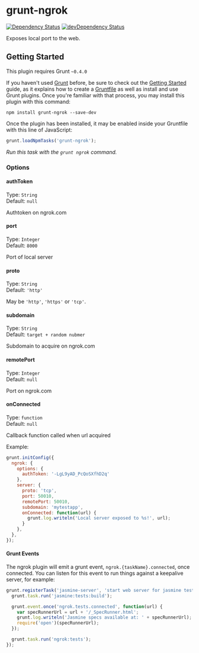 # grunt-ngrok
[![Dependency Status](https://david-dm.org/bazilio91/grunt-ngrok.svg)](https://david-dm.org/bazilio91/grunt-ngrok)
[![devDependency Status](https://david-dm.org/bazilio91/grunt-ngrok/dev-status.svg)](https://david-dm.org/bazilio91/grunt-ngrok#info=devDependencies)

Exposes local port to the web.

## Getting Started
This plugin requires Grunt `~0.4.0`

If you haven't used [Grunt](http://gruntjs.com/) before, be sure to check out the [Getting Started](http://gruntjs.com/getting-started) guide, as it explains how to create a [Gruntfile](http://gruntjs.com/sample-gruntfile) as well as install and use Grunt plugins. Once you're familiar with that process, you may install this plugin with this command:

```shell
npm install grunt-ngrok --save-dev
```

Once the plugin has been installed, it may be enabled inside your Gruntfile with this line of JavaScript:

```js
grunt.loadNpmTasks('grunt-ngrok');
```

_Run this task with the `grunt ngrok` command._


### Options

#### authToken
Type: `String`  
Default: `null`

Authtoken on ngrok.com

#### port
Type: `Integer`  
Default: `8000`

Port of local server

#### proto
Type: `String`  
Default: `'http'`

May be `'http'`, `'https'` or `'tcp'`.

#### subdomain
Type: `String`  
Default: `target + random nubmer`

Subdomain to acquire on ngrok.com 

#### remotePort
Type: `Integer`  
Default: `null`

Port on ngrok.com

#### onConnected
Type: `function`  
Default: `null`

Callback function called when url acquired

Example:
```js
grunt.initConfig({
  ngrok: {
    options: {
      authToken: '-LgL9yAD_PcQoSXfhD2q'
    },
    server: {
      proto: 'tcp',
      port: 50010,
      remotePort: 50010,
      subdomain: 'mytestapp',
      onConnected: function(url) {
        grunt.log.writeln('Local server exposed to %s!', url);
      }
    },
  },
});
```

#### Grunt Events
The ngrok plugin will emit a grunt event, `ngrok.{taskName}.connected`, once connected.
You can listen for this event to run things against a keepalive server, for example:

```javascript
grunt.registerTask('jasmine-server', 'start web server for jasmine tests in browser', function() {
  grunt.task.run('jasmine:tests:build');

  grunt.event.once('ngrok.tests.connected', function(url) {
    var specRunnerUrl = url + '/_SpecRunner.html';
    grunt.log.writeln('Jasmine specs available at: ' + specRunnerUrl);
    require('open')(specRunnerUrl);
  });

  grunt.task.run('ngrok:tests');
});
```



